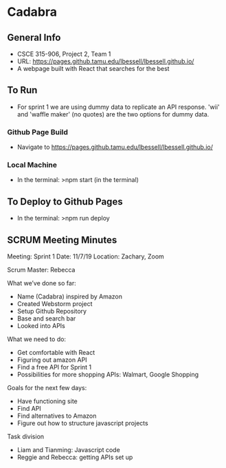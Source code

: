 # Cadabra

## General Info
- CSCE 315-906, Project 2, Team 1
- URL: https://pages.github.tamu.edu/lbessell/lbessell.github.io/
- A webpage built with React that searches for the best 

## To Run
- For sprint 1 we are using dummy data to replicate an API response. 'wii' and 'waffle maker' (no quotes) are the two options for dummy data.
### Github Page Build
- Navigate to https://pages.github.tamu.edu/lbessell/lbessell.github.io/
### Local Machine
- In the terminal: >npm start (in the terminal)

## To Deploy to Github Pages
- In the terminal: >npm run deploy

## SCRUM Meeting Minutes
Meeting: Sprint 1 
Date: 11/7/19
Location: Zachary, Zoom

Scrum Master: Rebecca

What we’ve done so far:
-	Name (Cadabra) inspired by Amazon
-	Created Webstorm project 
-	Setup Github Repository
-	Base and search bar
-	Looked into APIs

What we need to do:
-	Get comfortable with React
-	Figuring out amazon API 
-	Find a free API for Sprint 1
-	Possibilities for more shopping APIs: 
	    Walmart, Google Shopping

Goals for the next few days:
-	Have functioning site 
-	Find API
-	Find alternatives to Amazon
-	Figure out how to structure javascript projects

Task division
-	Liam and Tianming: Javascript code
-	Reggie and Rebecca: getting APIs set up

